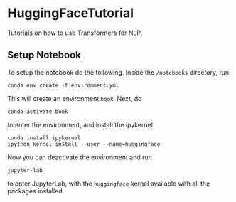 # HuggingFaceTutorial

Tutorials on how to use Transformers for NLP.

## Setup Notebook

To setup the notebook do the following. Inside the
`/notebooks` directory, run
```
conda env create -f environment.yml
```
This will create an environment `book`. Next, do
```
conda activate book
```
to enter the environment, and install the ipykernel
```
conda install ipykernel
ipython kernel install --user --name=huggingface
```

Now you can deactivate the environment and run
```
jupyter-lab
```
to enter JupyterLab, with the `huggingface` kernel available
with all the packages installed.
